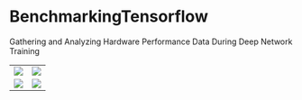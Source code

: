 # BenchmarkingTensorflow
Gathering and Analyzing Hardware Performance Data During Deep Network Training
<table style = "border: none">
  <tr>
    <td> 
      <img src="https://user-images.githubusercontent.com/33165031/57023340-58a7d900-6bf7-11e9-9fd3-ad7af02898b0.gif"> 
    </td>
    <td>
      <img src="https://user-images.githubusercontent.com/33165031/51431343-1a108480-1bed-11e9-9b3a-e230184dd121.gif">
    </td>
  </tr>
  <tr>
    <td>
    <img src="https://user-images.githubusercontent.com/33165031/57023767-85a8bb80-6bf8-11e9-95b0-7b3f15464581.gif">
    </td>
    <td>
    <img src="https://user-images.githubusercontent.com/33165031/51431356-3ca29d80-1bed-11e9-9043-22ba151878d5.gif">
    </td>
  </tr>
</table>

